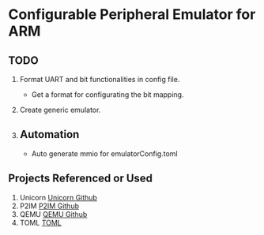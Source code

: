 Configurable Peripheral Emulator for ARM
========================================

TODO
----

1) Format UART and bit functionalities in config file.
   - Get a format for configurating the bit mapping.

2) Create generic emulator.

3) Automation
   - 
   - Auto generate mmio for emulatorConfig.toml

Projects Referenced or Used
---------------------------
1) Unicorn [Unicorn Github](https://github.com/unicorn-engine/unicorn)
2) P2IM [P2IM Github](https://github.com/RiS3-Lab/p2im)
3) QEMU [QEMU Github](https://github.com/qemu/qemu)
4) TOML [TOML](https://toml.io/en/)  
